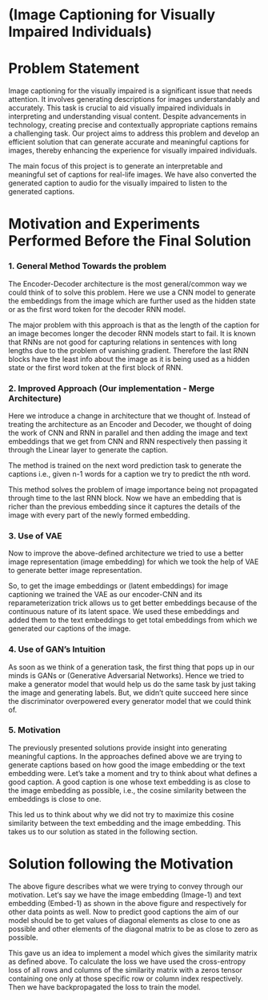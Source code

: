 # (Image Captioning for Visually Impaired Individuals)

# Problem Statement

Image captioning for the visually impaired is a significant issue that needs attention. It involves generating descriptions for images understandably and accurately. This task is crucial to aid visually impaired individuals in interpreting and understanding visual content. Despite advancements in technology, creating precise and contextually appropriate captions remains a challenging task. Our project aims to address this problem and develop an efficient solution that can generate accurate and meaningful captions for images, thereby enhancing the experience for visually impaired individuals.

The main focus of this project is to generate an interpretable and meaningful set of captions for real-life images. We have also converted the generated caption to audio for the visually impaired to listen to the generated captions.

# Motivation and Experiments Performed Before the Final Solution

### 1. General Method Towards the problem

The Encoder-Decoder architecture is the most general/common way we could think of to solve this problem. Here we use a CNN model to generate the embeddings from the image which are further used as the hidden state or as the first word token for the decoder RNN model.

The major problem with this approach is that as the length of the caption for an image becomes longer the decoder RNN models start to fail.  It is known that RNNs are not good for capturing relations in sentences with long lengths due to the problem of vanishing gradient. Therefore the last RNN blocks have the least info about the image as it is being used as a hidden state or the first word token at the first block of RNN.


### 2. Improved Approach (Our implementation - **Merge Architecture)**

Here we introduce a change in architecture that we thought of. Instead of treating the architecture as an Encoder and Decoder, we thought of doing the work of CNN and RNN in parallel and then adding the image and text embeddings that we get from CNN and RNN respectively then passing it through the Linear layer to generate the caption.


The method is trained on the next word prediction task to generate the captions i.e., given n-1 words for a caption we try to predict the nth word.

This method solves the problem of image importance being not propagated through time to the last RNN block. Now we have an embedding that is richer than the previous embedding since it captures the details of the image with every part of the newly formed embedding.

### 3. Use of VAE

Now to improve the above-defined architecture we tried to use a better image representation (image embedding) for which we took the help of VAE to generate better image representation.

So, to get the image embeddings or (latent embeddings) for image captioning we trained the VAE as our encoder-CNN and its reparameterization trick allows us to get better embeddings because of the continuous nature of its latent space. We used these embeddings and added them to the text embeddings to get total embeddings from which we generated our captions of the image.

### 4. Use of GAN’s Intuition

As soon as we think of a generation task, the first thing that pops up in our minds is GANs or (Generative Adversarial Networks). Hence we tried to make a generator model that would help us do the same task by just taking the image and generating labels. But, we didn’t quite succeed here since the discriminator overpowered every generator model that we could think of.

### 5. Motivation

The previously presented solutions provide insight into generating meaningful captions. In the approaches defined above we are trying to generate captions based on how good the image embedding or the text embedding were. Let’s take a moment and try to think about what defines a good caption. A good caption is one whose text embedding is as close to the image embedding as possible, i.e., the cosine similarity between the embeddings is close to one.

This led us to think about why we did not try to maximize this cosine similarity between the text embedding and the image embedding. This takes us to our solution as stated in the following section. 

# Solution following the Motivation

The above figure describes what we were trying to convey through our motivation. Let‘s say we have the image embedding (Image-1) and text embedding (Embed-1) as shown in the above figure and respectively for other data points as well. Now to predict good captions the aim of our model should be to get values of diagonal elements as close to one as possible and other elements of the diagonal matrix to be as close to zero as possible.

This gave us an idea to implement a model which gives the similarity matrix as defined above. To calculate the loss we have used the cross-entropy loss of all rows and columns of the similarity matrix with a zeros tensor containing one only at those specific row or column index respectively. Then we have backpropagated the loss to train the model.
